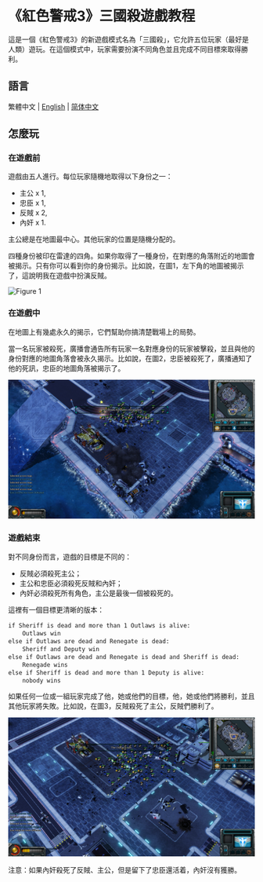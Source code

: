# 《紅色警戒3》三國殺遊戲教程

這是一個《紅色警戒3》的新遊戲模式名為「三國殺」，它允許五位玩家（最好是人類）遊玩。在這個模式中，玩家需要扮演不同角色並且完成不同目標來取得勝利。

## 語言

繁體中文 | [English](./README.md) | [简体中文](./READMES/README.chs.md)

## 怎麼玩

### 在遊戲前

遊戲由五人進行。每位玩家隨機地取得以下身份之一：

- 主公 x 1, 
- 忠臣 x 1, 
- 反賊 x 2, 
- 內奸 x 1. 

主公總是在地圖最中心。其他玩家的位置是隨機分配的。

四種身份被印在雷達的四角。如果你取得了一種身份，在對應的角落附近的地圖會被揭示。只有你可以看到你的身份揭示。比如說，在圖1，左下角的地圖被揭示了，這說明我在遊戲中扮演反賊。

![Figure 1](./Figures/Figure-1.png)

### 在遊戲中

在地圖上有幾處永久的揭示，它們幫助你搞清楚戰場上的局勢。

當一名玩家被殺死，廣播會通告所有玩家一名對應身份的玩家被擊殺，並且與他的身份對應的地圖角落會被永久揭示。比如說，在圖2，忠臣被殺死了，廣播通知了他的死訊，忠臣的地圖角落被揭示了。

![Figure 2](./Figures/Figure-2.png)

### 遊戲結束

對不同身份而言，遊戲的目標是不同的：

- 反賊必須殺死主公；
- 主公和忠臣必須殺死反賊和內奸；
- 內奸必須殺死所有角色，主公是最後一個被殺死的。

這裡有一個目標更清晰的版本：

```
if Sheriff is dead and more than 1 Outlaws is alive:
	Outlaws win
else if Outlaws are dead and Renegate is dead:
	Sheriff and Deputy win
else if Outlaws are dead and Renegate is dead and Sheriff is dead:
	Renegade wins
else if Sheriff is dead and more than 1 Deputy is alive:
	nobody wins
```

如果任何一位或一組玩家完成了他，她或他們的目標，他，她或他們將勝利，並且其他玩家將失敗。比如說，在圖3，反賊殺死了主公，反賊們勝利了。

![Figure 3](./Figures/Figure-3.png)

注意：如果內奸殺死了反賊、主公，但是留下了忠臣還活着，內奸沒有獲勝。

